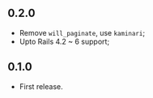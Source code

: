0.2.0
-----

- Remove `will_paginate`, use `kaminari`;
- Upto Rails 4.2 ~ 6 support;

0.1.0
-----

- First release.
